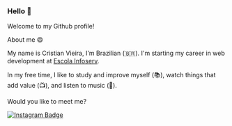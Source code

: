 ### Hello 👋  
Welcome to my Github profile!

About me :smile:

My name is Cristian Vieira, I'm Brazilian (🇧🇷). I'm starting my career in web development at [Escola Infoserv](http://www.escolainfoserv.com.br).

In my free time, I like to study and improve myself (📚), watch things that add value (📺), and listen to music (🎵).

Would you like to meet me?

[![Instagram Badge](https://img.shields.io/badge/Instagram-E4405F?style=for-the-badge&logo=instagram&logoColor=white&link=https://instagram.com/cristianvieiracarvalho)](https://www.instagram.com/cristianvieiracarvalho/)


<!--
**CristianVieira27/CristianVieira27** is a ✨ _special_ ✨ repository because its `README.md` (this file) appears on your GitHub profile.
